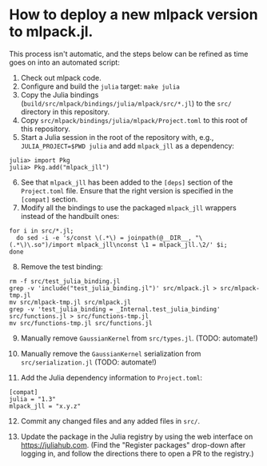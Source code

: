 # How to deploy a new mlpack version to mlpack.jl.

This process isn't automatic, and the steps below can be refined as time goes on
into an automated script:

 1. Check out mlpack code.
 2. Configure and build the `julia` target: `make julia`
 3. Copy the Julia bindings (`build/src/mlpack/bindings/julia/mlpack/src/*.jl`)
    to the `src/` directory in this repository.
 4. Copy `src/mlpack/bindings/julia/mlpack/Project.toml` to this root of this
    repository.
 5. Start a Julia session in the root of the repository with, e.g.,
    `JULIA_PROJECT=$PWD julia` and add `mlpack_jll` as a dependency:

```
julia> import Pkg
julia> Pkg.add("mlpack_jll")
```

 6. See that `mlpack_jll` has been added to the `[deps]` section of the
    `Project.toml` file.  Ensure that the right version is specified in the
    `[compat]` section.
 7. Modify all the bindings to use the packaged `mlpack_jll` wrappers instead of
    the handbuilt ones:

```
for i in src/*.jl;
  do sed -i -e 's/const \(.*\) = joinpath(@__DIR__, "\(.*\)\.so")/import mlpack_jll\nconst \1 = mlpack_jll.\2/' $i;
done
```

 8. Remove the test binding:

```
rm -f src/test_julia_binding.jl
grep -v 'include("test_julia_binding.jl")' src/mlpack.jl > src/mlpack-tmp.jl
mv src/mlpack-tmp.jl src/mlpack.jl
grep -v 'test_julia_binding = _Internal.test_julia_binding' src/functions.jl > src/functions-tmp.jl
mv src/functions-tmp.jl src/functions.jl
```

 9. Manually remove `GaussianKernel` from `src/types.jl`. (TODO: automate!)

 10. Manually remove the `GaussianKernel` serialization from
     `src/serialization.jl` (TODO: automate!)

 11. Add the Julia dependency information to `Project.toml`:

```
[compat]
julia = "1.3"
mlpack_jll = "x.y.z"
```

 12. Commit any changed files and any added files in `src/`.

 13. Update the package in the Julia registry by using the web interface on
     https://juliahub.com.  (Find the "Register packages" drop-down after
     logging in, and follow the directions there to open a PR to the registry.)
